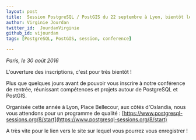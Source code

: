 ```yaml
---
layout: post
title:  Session PostgreSQL / PostGIS du 22 septembre à Lyon, bientôt les inscriptions !
author: Virginie Jourdan
twitter_id:  JourdanVirginie   
github_id: vijourdan
tags: [PostgreSQL, PostGIS, session, conference]

---
```

*Paris, le 30 août 2016*

L'ouverture des inscriptions, c'est pour très bientôt !


<!--MORE-->


Plus que quelques jours avant de pouvoir vous inscrire à notre conférence de rentrée, réunissant compétences et projets autour de PostgreSQL et PostGIS.

Organisée cette année à Lyon, Place Bellecour, aux côtés d'Oslandia, nous vous attendons pour un programme de qualité : [https://www.postgresql-sessions.org/8/start](https://www.postgresql-sessions.org/8/start)

A très vite pour le lien vers le site sur lequel vous pourrez vous enregistrer ! 
